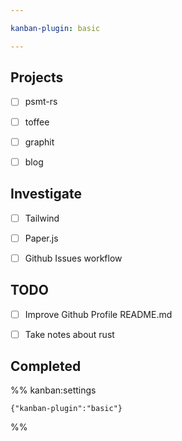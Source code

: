 ```yaml
---

kanban-plugin: basic

---
```


## Projects

- [ ] psmt-rs
- [ ] toffee
- [ ] graphit
- [ ] blog


## Investigate

- [ ] Tailwind
- [ ] Paper.js
- [ ] Github Issues workflow


## TODO

- [ ] Improve Github Profile README.md
- [ ] Take notes about rust


## Completed





%% kanban:settings
```
{"kanban-plugin":"basic"}
```
%%
